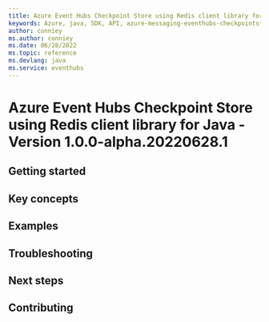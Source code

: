 ```yaml
---
title: Azure Event Hubs Checkpoint Store using Redis client library for Java
keywords: Azure, java, SDK, API, azure-messaging-eventhubs-checkpointstore-redis, eventhubs
author: conniey
ms.author: conniey
ms.date: 06/28/2022
ms.topic: reference
ms.devlang: java
ms.service: eventhubs
---
```

# Azure Event Hubs Checkpoint Store using Redis client library for Java - Version 1.0.0-alpha.20220628.1 


## Getting started

## Key concepts

## Examples

## Troubleshooting

## Next steps

## Contributing


